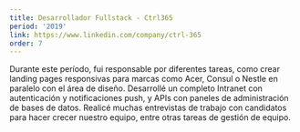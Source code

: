 ```yaml
---
title: Desarrollador Fullstack - Ctrl365
period: '2019'
link: https://www.linkedin.com/company/ctrl-365
order: 7
---
```

Durante este período, fui responsable por diferentes tareas, como crear landing pages responsivas para marcas como Acer, Consul o Nestle en paralelo con el área de diseño. Desarrollé un completo Intranet con autenticación y notificaciones push, y APIs con paneles de administración de bases de datos. Realicé muchas entrevistas de trabajo con candidatos para hacer crecer nuestro equipo, entre otras tareas de gestión de equipo.
